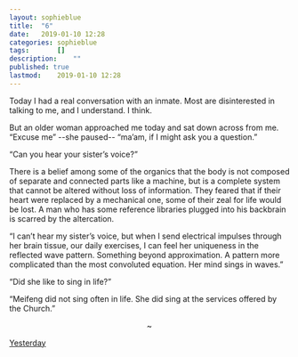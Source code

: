 ```yaml
---
layout: sophieblue
title: 	"6"
date:	2019-01-10 12:28
categories:	sophieblue
tags:		[] 
description: 	""
published: true
lastmod:	2019-01-10 12:28
---
```


Today I had a real conversation with an inmate. Most are disinterested in talking to me, and I understand. I think.

But an older woman approached me today and sat down across from me. “Excuse me” --she paused-- “ma’am, if I might ask you a question.” 

“Can you hear your sister’s voice?”

There is a belief among some of the organics that the body is not composed of separate and connected parts like a machine, but is a complete system that cannot be altered without loss of information. They feared that if their heart were replaced by a mechanical one, some of their zeal for life would be lost. A man who has some reference libraries plugged into his backbrain is scarred by the altercation. 

“I can’t hear my sister’s voice, but when I send electrical impulses through her brain tissue, our daily exercises, I can feel her uniqueness in the reflected wave pattern. Something beyond approximation. A pattern more complicated than the most convoluted equation. Her mind sings in waves.”

“Did she like to sing in life?”

“Meifeng did not sing often in life. She did sing at the services offered by the Church.”

<center>~</center>

<span class="sb-nav-prev"><a href="{{ '5' | prepend: site.baseurl }}">Yesterday</a></span>

<!-- <span class="sb-nav-next"><a href="{{ '7' | prepend: site.baseurl }}">Tomorrow</a></span> -->
